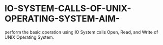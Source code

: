 # IO-SYSTEM-CALLS-OF-UNIX-OPERATING-SYSTEM-AIM-
perform the basic operation using IO System calls Open, Read, and Write of UNIX Operating System.
